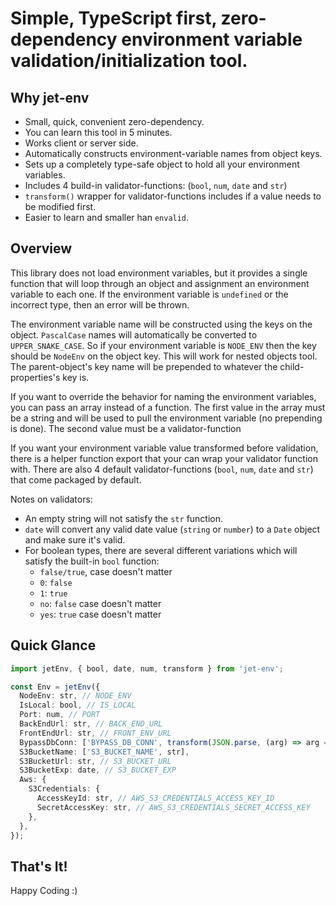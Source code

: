 # Simple, TypeScript first, zero-dependency environment variable validation/initialization tool.


## Why jet-env
- Small, quick, convenient zero-dependency. 
- You can learn this tool in 5 minutes.
- Works client or server side.
- Automatically constructs environment-variable names from object keys.
- Sets up a completely type-safe object to hold all your environment variables.
- Includes 4 build-in validator-functions: (`bool`, `num`, `date` and `str`)
- `transform()` wrapper for validator-functions includes if a value needs to be modified first.
- Easier to learn and smaller han `envalid`.


## Overview
This library does not load environment variables, but it provides a single function that will loop through an object and assignment an environment variable to each one. If the environment variable is `undefined` or the incorrect type, then an error will be thrown. <br/>

The environment variable name will be constructed using the keys on the object. `PascalCase` names will automatically be converted to `UPPER_SNAKE_CASE`. So if your environment variable is `NODE_ENV` then the key should be `NodeEnv` on the object key. This will work for nested objects tool. The parent-object's key name will be prepended to whatever the child-properties's key is.<br/>

If you want to override the behavior for naming the environment variables, you can pass an array instead of a function. The first value in the array must be a string and will be used to pull the environment variable (no prepending is done). The second value must be a validator-function<br/>

If you want your environment variable value transformed before validation, there is a helper function export that your can wrap your validator function with. There are also 4 default validator-functions (`bool`, `num`, `date` and `str`) that come packaged by default.<br/>

Notes on validators: 
- An empty string will not satisfy the `str` function.
- `date` will convert any valid date value (`string` or `number`) to a `Date` object and make sure it's valid.
- For boolean types, there are several different variations which will satisfy the built-in `bool` function:
  - `false/true`, case doesn't matter 
  - `0`: `false`
  - `1`: `true`
  - `no`: `false` case doesn't matter
  - `yes`: `true` case doesn't matter


## Quick Glance
```typescript
import jetEnv, { bool, date, num, transform } from 'jet-env';

const Env = jetEnv({
  NodeEnv: str, // NODE_ENV
  IsLocal: bool, // IS_LOCAL
  Port: num, // PORT
  BackEndUrl: str, // BACK_END_URL
  FrontEndUrl: str, // FRONT_ENV_URL
  BypassDbConn: ['BYPASS_DB_CONN', transform(JSON.parse, (arg) => arg === true)],
  S3BucketName: ['S3_BUCKET_NAME', str],
  S3BucketUrl: str, // S3_BUCKET_URL
  S3BucketExp: date, // S3_BUCKET_EXP
  Aws: {
    S3Credentials: {
      AccessKeyId: str, // AWS_S3_CREDENTIALS_ACCESS_KEY_ID
      SecretAccessKey: str, // AWS_S3_CREDENTIALS_SECRET_ACCESS_KEY 
    },
  },
});
```


## That's It! 

Happy Coding :)
